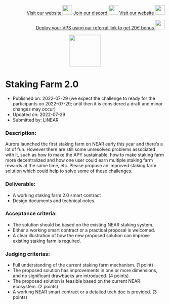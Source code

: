 <p style="font-size:14px" align="right">
<a href="https://kjnodes.com/" target="_blank">Visit our website <img src="https://user-images.githubusercontent.com/50621007/168689709-7e537ca6-b6b8-4adc-9bd0-186ea4ea4aed.png" width="30"/></a>
<a href="https://discord.gg/QmGfDKrA" target="_blank">Join our discord <img src="https://user-images.githubusercontent.com/50621007/176236430-53b0f4de-41ff-41f7-92a1-4233890a90c8.png" width="30"/></a>
<a href="https://kjnodes.com/" target="_blank">Visit our website <img src="https://user-images.githubusercontent.com/50621007/168689709-7e537ca6-b6b8-4adc-9bd0-186ea4ea4aed.png" width="30"/></a>
</p>

<p style="font-size:14px" align="right">
<a href="https://hetzner.cloud/?ref=y8pQKS2nNy7i" target="_blank">Deploy your VPS using our referral link to get 20€ bonus <img src="https://user-images.githubusercontent.com/50621007/174612278-11716b2a-d662-487e-8085-3686278dd869.png" width="30"/></a>
</p>

<p align="center">
  <img height="100" height="auto" src="https://user-images.githubusercontent.com/50621007/181009137-722edf99-d4ab-417e-8e61-d872e5c3d110.png">
</p>

# Staking Farm 2.0     
* Published on: 2022-07-29 (we expect the challenge to ready for the participants on 2022-07-29; until then it is considered a draft and minor changes may occur)
* Updated on: 2022-07-29
* Submitted by: LiNEAR

### Description:
Aurora launched the first staking farm on NEAR early this year and there’s a lot of fun. However there are still some unresolved problems associated with it, such as how to make the APY sustainable, how to make staking farm more decentralized and how one user could earn multiple staking farm rewards at the same time, etc. Please propose an improved staking farm solution which could help to solve some of these challenges.

### Deliverable:
- A working staking farm 2.0 smart contract
- Design documents and technical notes.

### Acceptance criteria:
- The solution should be based on the existing NEAR staking system. 
- Either a working smart contract or a practical proposal is welcomed.
- A clear illustration of how the new proposed solution can improve existing staking farm is required.

### Judging criterias:
- Full understanding of the current staking farm mechanism. (1 point)
- The proposed solution has improvements in one or more dimensions, and no significant drawbacks are introduced. (4 points)
- The proposed solution is feasible based on the current NEAR ecosystem. (2 points)
- A working NEAR smart contract or a detailed tech doc is provided. (3 points)
